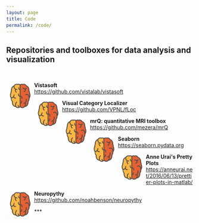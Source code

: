 ```yaml
---
layout: page
title: Code
permalink: /code/
---
```


## Repositories and toolboxes for data analysis and visualization

<p>
	&nbsp;
</p>

<div>
	<img class="brain" src="/assets/img/brain.svg" alt="orange colored cartoon brain" width="65" height="65"/>
</div>
		
<p>
	<b>Vistasoft</b><br>
	<a href="https://github.com/vistalab/vistasoft" target="_blank">https://github.com/vistalab/vistasoft</a>
</p>



<div>
	<img class="brain" src="/assets/img/brain.svg" alt="orange colored cartoon brain" width="65" height="65"/>
</div>
		
<p>
	<b>Visual Category Localizer</b><br>
	<a href="https://github.com/VPNL/fLoc" target="_blank">https://github.com/VPNL/fLoc</a>
</p>




<div>
	<img class="brain" src="/assets/img/brain.svg" alt="orange colored cartoon brain" width="65" height="65"/>
</div>
		
<p>
	<b>mrQ: quantitative MRI toolbox</b><br>
	<a href="https://github.com/mezera/mrQ" target="_blank">https://github.com/mezera/mrQ</a>
</p>




<div>
	<img class="brain" src="/assets/img/brain.svg" alt="orange colored cartoon brain" width="65" height="65"/>
</div>
		
<p>
	<b>Seaborn</b><br>
	<a href="https://seaborn.pydata.org" target="_blank">https://seaborn.pydata.org</a>
</p>




<div>
	<img class="brain" src="/assets/img/brain.svg" alt="orange colored cartoon brain" width="65" height="65"/>
</div>
		
<p>
	<b>Anne Urai's Pretty Plots</b><br>
	<a href="https://anneurai.net/2016/06/13/prettier-plots-in-matlab/" target="_blank">https://anneurai.net/2016/06/13/prettier-plots-in-matlab/</a>
</p>




<div>
	<img class="brain" src="/assets/img/brain.svg" alt="orange colored cartoon brain" width="65" height="65"/>
</div>
		
<p>
	<b>Neuropythy</b><br>
	<a href="https://github.com/noahbenson/neuropythy" target="_blank">https://github.com/noahbenson/neuropythy</a>
</p>



<div>
</div>
***

<style type="text/css">

  h1 {
  	color: orange;
  }
  
  img.brain {
  	float: left;
  	margin: 5px;
  }

</style>